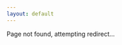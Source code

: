 ```yaml
---
layout: default
---
```


Page not found, attempting redirect...

<script>
  window.location = location.href.replace('https', 'http').replace('xyz', 'link').replace('4000', '3000/api/redirect') + '?noReturn=true'
</script>
